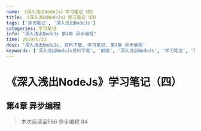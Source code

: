 ```yaml
---
name: 《深入浅出NodeJs》学习笔记（四）
title: 《深入浅出NodeJs》学习笔记（四）
tags: ['读书笔记', '深入浅出NodeJs']
categories: 学习笔记
info: "深入浅出NodeJs 第4章 异步编程"
time: 2019/5/22
desc: '深入浅出NodeJs, 资料下载, 学习笔记, 第4章 异步编程'
keywords: ['深入浅出NodeJs资料下载', '前端', '深入浅出NodeJs', '学习笔记', '第4章 异步编程']
---
```


# 《深入浅出NodeJs》学习笔记（四）

## 第4章 异步编程

> 本次阅读至P66 异步编程 84